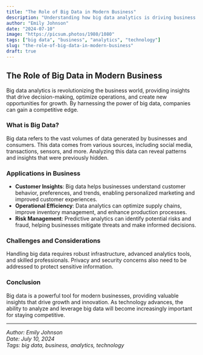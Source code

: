 ```yaml
---
title: "The Role of Big Data in Modern Business"
description: "Understanding how big data analytics is driving business decisions and growth."
author: "Emily Johnson"
date: "2024-07-10"
image: "https://picsum.photos/1980/1080"
tags: ["big data", "business", "analytics", "technology"]
slug: "the-role-of-big-data-in-modern-business"
draft: true
---
```


## The Role of Big Data in Modern Business

Big data analytics is revolutionizing the business world, providing insights that drive decision-making, optimize operations, and create new opportunities for growth. By harnessing the power of big data, companies can gain a competitive edge.

### What is Big Data?

Big data refers to the vast volumes of data generated by businesses and consumers. This data comes from various sources, including social media, transactions, sensors, and more. Analyzing this data can reveal patterns and insights that were previously hidden.

### Applications in Business

- **Customer Insights**: Big data helps businesses understand customer behavior, preferences, and trends, enabling personalized marketing and improved customer experiences.
- **Operational Efficiency**: Data analytics can optimize supply chains, improve inventory management, and enhance production processes.
- **Risk Management**: Predictive analytics can identify potential risks and fraud, helping businesses mitigate threats and make informed decisions.

### Challenges and Considerations

Handling big data requires robust infrastructure, advanced analytics tools, and skilled professionals. Privacy and security concerns also need to be addressed to protect sensitive information.

### Conclusion

Big data is a powerful tool for modern businesses, providing valuable insights that drive growth and innovation. As technology advances, the ability to analyze and leverage big data will become increasingly important for staying competitive.

---

_Author: Emily Johnson_  
_Date: July 10, 2024_  
_Tags: big data, business, analytics, technology_
